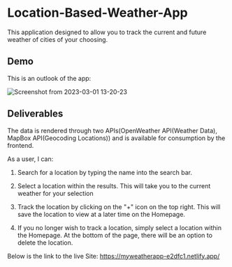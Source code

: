 # Location-Based-Weather-App

This application designed to allow you to track the current and future weather of cities of your choosing.

## Demo

This is an outlook of the app:

![Screenshot from 2023-03-01 13-20-23](https://user-images.githubusercontent.com/110089177/222365537-37d16158-7ba5-4bbe-b03e-eb032b55f90b.png)

## Deliverables

The data is rendered through two APIs(OpenWeather API(Weather Data), MapBox API(Geocoding Locations)) and is available for consumption by the frontend.

As a user, I can:

1. Search for a location by typing the name into the search bar.
   
2. Select a location within the results. This will take you to the current weather for your selection

3. Track the location by clicking on the "+" icon on the top right. This will save the location to view at a later time on the Homepage.
   
4. If you no longer wish to track a location, simply select a location within the Homepage. At the bottom of the page, there will be an option to delete the location.

Below is the link to the live Site: https://myweatherapp-e2dfc1.netlify.app/

